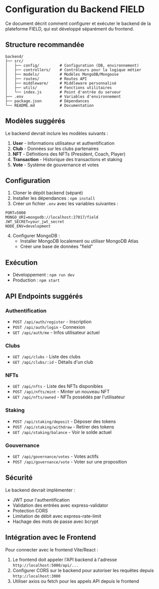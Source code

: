 # Configuration du Backend FIELD

Ce document décrit comment configurer et exécuter le backend de la plateforme FIELD, qui est développé séparément du frontend.

## Structure recommandée

```
backend/
├── src/
│   ├── config/         # Configuration (DB, environnement)
│   ├── controllers/    # Contrôleurs pour la logique métier
│   ├── models/         # Modèles MongoDB/Mongoose
│   ├── routes/         # Routes API
│   ├── middleware/     # Middleware personnalisé
│   ├── utils/          # Fonctions utilitaires
│   └── index.js        # Point d'entrée du serveur
├── .env                # Variables d'environnement
├── package.json        # Dépendances
└── README.md           # Documentation
```

## Modèles suggérés

Le backend devrait inclure les modèles suivants :

1. **User** - Informations utilisateur et authentification
2. **Club** - Données sur les clubs partenaires
3. **NFT** - Définitions des NFTs (President, Coach, Player)
4. **Transaction** - Historique des transactions et staking
5. **Vote** - Système de gouvernance et votes

## Configuration

1. Cloner le dépôt backend (séparé)
2. Installer les dépendances : `npm install`
3. Créer un fichier `.env` avec les variables suivantes :

```
PORT=5000
MONGO_URI=mongodb://localhost:27017/field
JWT_SECRET=your_jwt_secret
NODE_ENV=development
```

4. Configurer MongoDB :
   - Installer MongoDB localement ou utiliser MongoDB Atlas
   - Créer une base de données "field"

## Exécution

- Développement : `npm run dev`
- Production : `npm start`

## API Endpoints suggérés

### Authentification
- `POST /api/auth/register` - Inscription
- `POST /api/auth/login` - Connexion
- `GET /api/auth/me` - Infos utilisateur actuel

### Clubs
- `GET /api/clubs` - Liste des clubs
- `GET /api/clubs/:id` - Détails d'un club

### NFTs
- `GET /api/nfts` - Liste des NFTs disponibles
- `POST /api/nfts/mint` - Minter un nouveau NFT
- `GET /api/nfts/owned` - NFTs possédés par l'utilisateur

### Staking
- `POST /api/staking/deposit` - Déposer des tokens
- `POST /api/staking/withdraw` - Retirer des tokens
- `GET /api/staking/balance` - Voir le solde actuel

### Gouvernance
- `GET /api/governance/votes` - Votes actifs
- `POST /api/governance/vote` - Voter sur une proposition

## Sécurité

Le backend devrait implémenter :
- JWT pour l'authentification
- Validation des entrées avec express-validator
- Protection CORS
- Limitation de débit avec express-rate-limit
- Hachage des mots de passe avec bcrypt

## Intégration avec le Frontend

Pour connecter avec le frontend Vite/React :

1. Le frontend doit appeler l'API backend à l'adresse `http://localhost:5000/api/...`
2. Configurer CORS sur le backend pour autoriser les requêtes depuis `http://localhost:3000`
3. Utiliser axios ou fetch pour les appels API depuis le frontend 